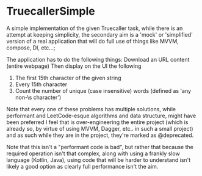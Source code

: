 # TruecallerSimple

A simple implementation of the given Truecaller task, while there is an attempt at keeping simplicity, the secondary aim is a 
'mock' or 'simplified' version of a real application that will do full use of things like MVVM, compose, DI, etc...;

The application has to do the following things:
Download an URL content (entire webpage)
Then display on the UI the following
1. The first 15th character of the given string
2. Every 15th character
3. Count the number of unique (case insensitive) words (defined as 'any non-\s character')

Note that every one of these problems has multiple solutions, while performant and LeetCode-esque algorithms and data structure,
might have been preferred I feel that is over-engineering the entire project (which is already so, 
by virtue of using MVVM, Dagger, etc.. in such a small project) and as such while they are in the project,
they're marked as @deprecated.

Note that this isn't a "performant code is bad", but rather that because the required operation isn't that complex,
along with using a frankly slow language (Kotlin, Java), using code that will be harder to understand isn't 
likely a good option as clearly full performance isn't the aim.